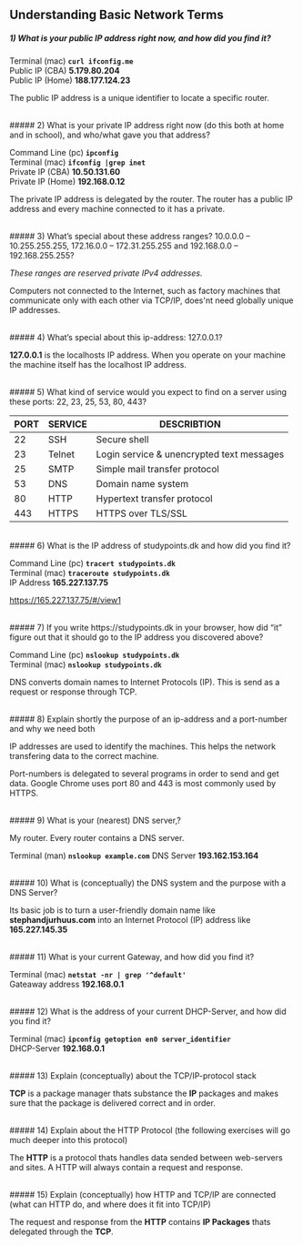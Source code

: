 ## Understanding Basic Network Terms

##### 1) What is your public IP address right now, and how did you find it?

Terminal (mac) **`curl ifconfig.me`**  
Public IP (CBA) **5.179.80.204**  
Public IP (Home) **188.177.124.23**

The public IP address is a unique identifier to locate a specific router.

<br>
##### 2) What is your private IP address right now (do this both at home and in school), and who/what gave you that address?

Command Line (pc) **```ipconfig```**  
Terminal (mac) **```ifconfig |grep inet```**  
Private IP (CBA) **10.50.131.60**  
Private IP (Home) **192.168.0.12**

The private IP address is delegated by the router. The router has a public IP address and every machine connected to it has a private.

<br>
##### 3) What’s special about these address ranges? 10.0.0.0 – 10.255.255.255, 172.16.0.0 – 172.31.255.255 and 192.168.0.0 – 192.168.255.255?

*These ranges are reserved private IPv4 addresses.* 

Computers not connected to the Internet, such as factory machines that communicate only with each other via TCP/IP, does'nt need globally unique IP addresses.

<br>
##### 4) What’s special about this ip-address: 127.0.0.1?

**127.0.0.1** is the localhosts IP address. When you operate on your machine the machine itself has the localhost IP address.

<br>
##### 5) What kind of service would you expect to find on a server using these ports: 22, 23, 25, 53, 80, 443?

| PORT | SERVICE | DESCRIBTION |
| - | - | - |
| 22 | SSH | Secure shell |
| 23 | Telnet | Login service & unencrypted text messages |
| 25 | SMTP | Simple mail transfer protocol |
| 53 | DNS | Domain name system |
| 80 | HTTP | Hypertext transfer protocol |
| 443 | HTTPS | HTTPS over TLS/SSL |

<br>
##### 6) What is the IP address of studypoints.dk and how did you find it?

Command Line (pc) **```tracert studypoints.dk```**  
Terminal (mac) **```traceroute studypoints.dk```**  
IP Address **165.227.137.75**

https://165.227.137.75/#/view1

<br>
##### 7) If you write https://studypoints.dk in your browser, how did “it” figure out that it should go to the IP address you discovered above?

Command Line (pc) **```nslookup studypoints.dk```**  
Terminal (mac) **```nslookup studypoints.dk```**

DNS converts domain names to Internet Protocols (IP). This is send as a request or response through TCP.

<br>
##### 8) Explain shortly the purpose of an ip-address and a port-number and why we need both

IP addresses are used to identify the machines. This helps the network transfering data to the correct machine. 

Port-numbers is delegated to several programs in order to send and get data. Google Chrome uses port 80 and 443 is most commonly used by HTTPS.

<br>
##### 9) What is your (nearest) DNS server,?

My router. Every router contains a DNS server.

Terminal (man) **`nslookup example.com`**
DNS Server **193.162.153.164**

<br>
##### 10) What is (conceptually) the DNS system and the purpose with a DNS Server?

Its basic job is to turn a user-friendly domain name like **stephandjurhuus.com** into an Internet Protocol (IP) address like **165.227.145.35**

<br>
##### 11) What is your current Gateway, and how did you find it?

Terminal (mac) **```netstat -nr | grep '^default'```**  
Gateaway address **192.168.0.1**

<br>
##### 12) What is the address of your current DHCP-Server, and how did you find it?

Terminal (mac) **```ipconfig getoption en0 server_identifier ```**  
DHCP-Server **192.168.0.1**

<br>
##### 13) Explain (conceptually) about the TCP/IP-protocol stack

**TCP** is a package manager thats substance the **IP** packages and makes sure that the package is delivered correct and in order. 

<br>
##### 14) Explain about the HTTP Protocol (the following exercises will go much deeper into this protocol)

The **HTTP** is a protocol thats handles data sended between web-servers and sites. A HTTP will always contain a request and response. 

<br>
##### 15) Explain (conceptually) how HTTP and TCP/IP are connected (what can HTTP do, and where does it fit into TCP/IP)

The request and response from the **HTTP** contains **IP Packages** thats delegated through the **TCP**.
